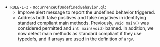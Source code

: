  - `RULE-1-3` - `OccurrenceOfUndefinedBehavior.ql`:
   - Improve alert message to report the undefined behavior triggered.
   - Address both false positives and false negatives in identifying standard compliant main methods. Previously, `void main()` was considered permitted and `int main(void)` banned. In addition, we now detect main methods as standard compliant if they use typedefs, and if arrays are used in the definition of `argv`.
